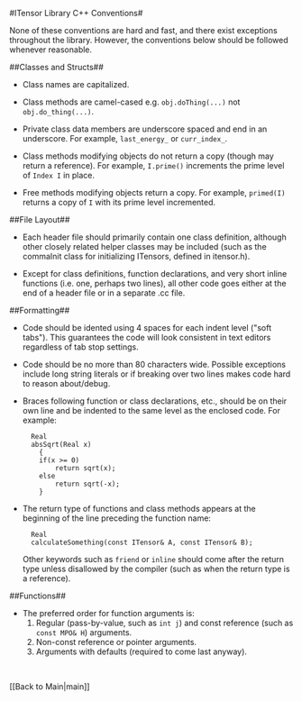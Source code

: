 #ITensor Library C++ Conventions#

None of these conventions are hard and fast, and there exist exceptions throughout the library.
However, the conventions below should be followed whenever reasonable.


##Classes and Structs##

* Class names are capitalized.

* Class methods are camel-cased e.g. `obj.doThing(...)` not `obj.do_thing(...)`.

* Private class data members are underscore spaced and end in an underscore.
  For example, `last_energy_` or `curr_index_`.

* Class methods modifying objects do not return a copy (though may return a reference). 
  For example, `I.prime()` increments the prime level of `Index I` in place.

* Free methods modifying objects return a copy. For example, 
  `primed(I)` returns a copy of `I` with its prime level incremented.

##File Layout##

* Each header file should primarily contain one class definition, although other
closely related helper classes may be included (such as the commaInit class for 
initializing ITensors, defined in itensor.h).

* Except for class definitions, function declarations, and very short inline functions (i.e. one, perhaps
two lines), all other code goes either at the end of a header
file or in a separate .cc file.



##Formatting##

* Code should be idented using 4 spaces for each indent level ("soft tabs"). This guarantees
the code will look consistent in text editors regardless of tab stop settings.

* Code should be no more than 80 characters wide. Possible exceptions include long string literals or
if breaking over two lines makes code hard to reason about/debug.

* Braces following function or class declarations, etc., should be on their own line and 
  be indented to the same level as the enclosed code. For example:

        Real
        absSqrt(Real x)
          {
          if(x >= 0)
              return sqrt(x);
          else
              return sqrt(-x);
          }

* The return type of functions and class methods appears at the beginning of the line preceding the function name:

        Real
        calculateSomething(const ITensor& A, const ITensor& B);

  Other keywords such as `friend` or `inline` should come after the return type unless disallowed by the compiler
  (such as when the return type is a reference).

##Functions##

* The preferred order for function arguments is:
    1. Regular (pass-by-value, such as `int j`) and const reference (such as `const MPO& H`) arguments.
    2. Non-const reference or pointer arguments.
    3. Arguments with defaults (required to come last anyway).


</br>

[[Back to Main|main]]
